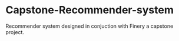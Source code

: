 # Capstone-Recommender-system
Recommender system designed in conjuction with Finery a capstone project.
